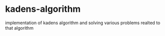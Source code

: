 # kadens-algorithm
implementation of kadens algorithm and solving various problems realted to that algorithm
